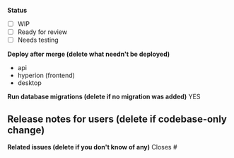<!-- FILL OUT THE BELOW FORM OR YOUR PR WILL BE AUTOMATICALLY CLOSED -->

**Status**

- [ ] WIP
- [ ] Ready for review
- [ ] Needs testing

**Deploy after merge (delete what needn't be deployed)**

- api
- hyperion (frontend)
- desktop

**Run database migrations (delete if no migration was added)**
YES

## **Release notes for users (delete if codebase-only change)**

**Related issues (delete if you don't know of any)**
Closes #

<!-- If there are UI changes please share mobile-responsive and desktop screenshots or recordings. -->
